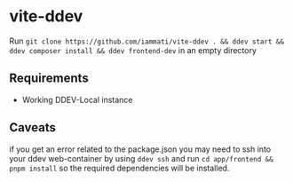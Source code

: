 # vite-ddev

Run `git clone https://github.com/iammati/vite-ddev . && ddev start && ddev composer install && ddev frontend-dev` in an empty directory

## Requirements
- Working DDEV-Local instance

## Caveats

if you get an error related to the package.json you may need to ssh into your ddev web-container by using `ddev ssh` and run `cd app/frontend && pnpm install` so the required dependencies will be installed.
